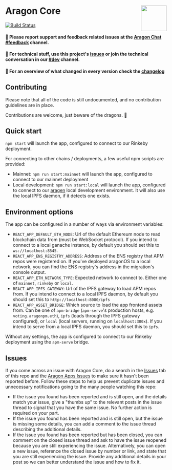 # Aragon Core <img align="right" src="https://github.com/aragon/design/blob/master/readme-logo.png" height="80px" />

[![Build Status](https://travis-ci.org/aragon/aragon.svg?branch=master)](https://travis-ci.org/aragon/aragon)

#### 📝 Please report support and feedback related issues at the [Aragon Chat #feedback](https://aragon.chat/channel/feedback) channel.
#### 🔧 For technical stuff, use this project's [issues](http://github.com/aragon/aragon/issues) or join the technical conversation in our [#dev](https://aragon.chat/channel/dev) channel.
#### 🦋 For an overview of what changed in every version check the [changelog](https://github.com/aragon/aragon/blob/master/changelog.md)

## Contributing

Please note that all of the code is still undocumented, and no contribution guidelines are in place.

Contributions are welcome, just beware of the dragons. 🐲

## Quick start

`npm start` will launch the app, configured to connect to our Rinkeby deployment.

For connecting to other chains / deployments, a few useful npm scripts are provided:

- Mainnet: `npm run start:mainnet` will launch the app, configured to connect to our mainnet deployment
- Local development: `npm run start:local` will launch the app, configured to connect to our [aragen](https://github.com/aragon/aragen) local development environment. It will also use the local IPFS daemon, if it detects one exists.

## Environment options

The app can be configured in a number of ways via environment variables:

- `REACT_APP_DEFAULT_ETH_NODE`: Url of the default Ethereum node to read blockchain data from (must be WebSocket protocol). If you intend to connect to a local ganache instance, by default you should set this to `ws://localhost:8545`.
- `REACT_APP_ENS_REGISTRY_ADDRESS`: Address of the ENS registry that APM repos were registered on. If you've deployed aragonOS to a local network, you can find the ENS registry's address in the migration's console output.
- `REACT_APP_ETH_NETWORK_TYPE`: Expected network to connect to. Either one of `mainnet`, `rinkeby` or `local`.
- `REACT_APP_IPFS_GATEWAY`: Url of the IPFS gateway to load APM repos from. If you intend to connect to a local IPFS daemon, by default you should set this to `http://localhost:8080/ipfs`
- `REACT_APP_ASSET_BRIDGE`: Which source to load the app frontend assets from. Can be one of `apm-bridge` (`apm-serve`'s production hosts, e.g. `voting.aragonpm.eth`), `ipfs` (loads through the IPFS gateway configured), or `local` (local servers, running on `localhost:300x`). If you intend to serve from a local IPFS daemon, you should set this to `ipfs`.

Without any settings, the app is configured to connect to our Rinkeby deployment using the `apm-serve` bridge.

## Issues

If you come across an issue with Aragon Core, do a search in the [Issues](https://github.com/aragon/aragon/issues?utf8=%E2%9C%93&q=is%3Aissue) tab of this repo and the [Aragon Apps Issues](https://github.com/aragon/aragon-apps/issues?utf8=%E2%9C%93&q=is%3Aissue) to make sure it hasn't been reported before. Follow these steps to help us prevent duplicate issues and unnecessary notifications going to the many people watching this repo:

- If the issue you found has been reported and is still open, and the details match your issue, give a "thumbs up" to the relevant posts in the issue thread to signal that you have the same issue. No further action is required on your part.
- If the issue you found has been reported and is still open, but the issue is missing some details, you can add a comment to the issue thread describing the additional details.
- If the issue you found has been reported but has been closed, you can comment on the closed issue thread and ask to have the issue reopened because you are still experiencing the issue. Alternatively, you can open a new issue, reference the closed issue by number or link, and state that you are still experiencing the issue. Provide any additional details in your post so we can better understand the issue and how to fix it.
